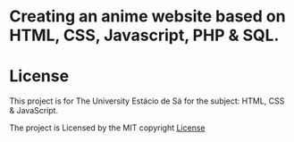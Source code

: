 # Creating an anime website based on HTML, CSS, Javascript, PHP & SQL.


# License

This project is for The University Estácio de Sá for the subject: HTML, CSS & JavaScript.

The project is Licensed by the MIT copyright [License](https://github.com/Fernando7181/Trabalho_html-/blob/main/LICENSE)
